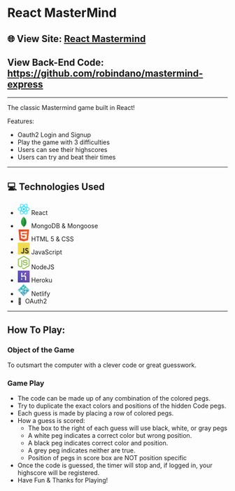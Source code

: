 # React MasterMind

## 🌐 View Site: [React Mastermind](https://react-app-mastermind.netlify.app/) 

## View Back-End Code: https://github.com/robindano/mastermind-express
---

The classic Mastermind game built in React!

Features:
- Oauth2 Login and Signup
- Play the game with 3 difficulties
- Users can see their highscores
- Users can try and beat their times

---

## 💻 Technologies Used 

- <img src="public/images/react.png" width="27"> React
- <img src="public/images/mongo_db.png" width="27"> MongoDB & Mongoose
- <img src="public/images/html5.png" width="27"> HTML 5 & CSS
- <img src="public/images/javascript.png" width="27"> JavaScript
- <img src="public/images/nodejs.png" width="27"> NodeJS
- <img src="public/images/heroku.png" width="27"> Heroku
- <img src="public/images/netlify.png" width="27"> Netlify
- 🔐&nbsp; OAuth2

---

## How To Play: 

### Object of the Game
To outsmart the computer with a clever code or great guesswork.

### Game Play
- The code can be made up of any combination of the colored pegs.
- Try to duplicate the exact colors and positions of the hidden Code pegs.
- Each guess is made by placing a row of colored pegs.
- How a guess is scored:
    - The box to the right of each guess will use black, white, or gray pegs
    - A white peg indicates a correct color but wrong position.
    - A black peg indicates correct color and position.
    - A grey peg indicates neither are true.
    - Position of pegs in score box are NOT position specific
- Once the code is guessed, the timer will stop and, if logged in, your highscore will be registered.
- Have Fun & Thanks for Playing!